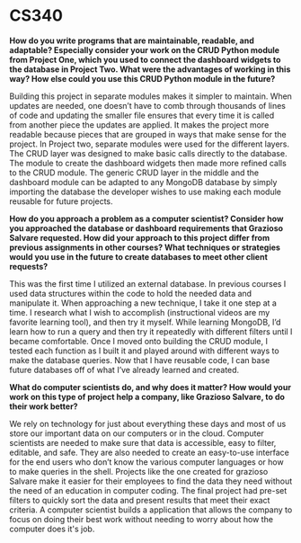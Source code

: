 # CS340
<b>How do you write programs that are maintainable, readable, and adaptable? Especially consider your work on the CRUD Python module from Project One, which you used to connect the dashboard widgets to the database in Project Two. What were the advantages of working in this way? How else could you use this CRUD Python module in the future?</b>

Building this project in separate modules makes it simpler to maintain. When updates are needed, one doesn’t have to comb through thousands of lines of code and updating the smaller file ensures that every time it is called from another piece the updates are applied. It makes the project more readable because pieces that are grouped in ways that make sense for the project. In Project two, separate modules were used for the different layers. The CRUD layer was designed to make basic calls directly to the database. The module to create the dashboard widgets then made more refined calls to the CRUD module.  The generic CRUD layer in the middle and the dashboard module can be adapted to any MongoDB database by simply importing the database the developer wishes to use making each module reusable for future projects. 

<b>How do you approach a problem as a computer scientist? Consider how you approached the database or dashboard requirements that Grazioso Salvare requested. How did your approach to this project differ from previous assignments in other courses? What techniques or strategies would you use in the future to create databases to meet other client requests?</b>

This was the first time I utilized an external database. In previous courses I used data structures within the code to hold the needed data and manipulate it. When approaching a new technique, I take it one step at a time. I research what I wish to accomplish (instructional videos are my favorite learning tool), and then try it myself. While learning MongoDB, I’d learn how to run a query and then try it repeatedly with different filters until I became comfortable. Once I moved onto building the CRUD module, I tested each function as I built it and played around with different ways to make the database queries. Now that I have reusable code, I can base future databases off of what I’ve already learned and created. 

<b>What do computer scientists do, and why does it matter? How would your work on this type of project help a company, like Grazioso Salvare, to do their work better?</b>

We rely on technology for just about everything these days and most of us store our important data on our computers or in the cloud. Computer scientists are needed to make sure that data is accessible, easy to filter, editable, and safe. They are also needed to create an easy-to-use interface for the end users who don’t know the various computer languages or how to make queries in the shell. Projects like the one created for grazioso Salvare make it easier for their employees to find the data they need without the need of an education in computer coding. The final project had pre-set filters to quickly sort the data and present results that meet their exact criteria. A computer scientist builds a application that allows the company to focus on doing their best work without needing to worry about how the computer does it's job. 

